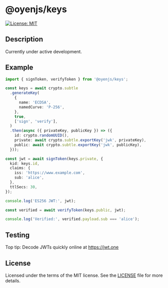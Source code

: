 # @oyenjs/keys

[![License: MIT](https://img.shields.io/badge/License-MIT-yellow.svg)](https://opensource.org/licenses/MIT)

## Description

Currently under active development.

## Example

```typescript
import { signToken, verifyToken } from '@oyenjs/keys';

const keys = await crypto.subtle
  .generateKey(
    {
      name: 'ECDSA',
      namedCurve: 'P-256',
    },
    true,
    ['sign', 'verify'],
  )
  .then(async ({ privateKey, publicKey }) => ({
    id: crypto.randomUUID(),
    private: await crypto.subtle.exportKey('jwk', privateKey),
    public: await crypto.subtle.exportKey('jwk', publicKey),
  }));

const jwt = await signToken(keys.private, {
  kid: keys.id,
  claims: {
    iss: 'https://www.example.com',
    sub: 'alice',
  },
  ttlSecs: 30,
});

console.log('ES256 JWT:', jwt);

const verified = await verifyToken(keys.public, jwt);

console.log('Verified:', verified.payload.sub === 'alice');
```

## Testing

Top tip: Decode JWTs quickly online at https://jwt.one

## License

Licensed under the terms of the MIT license. See the [LICENSE](LICENSE.md) file for more details.
